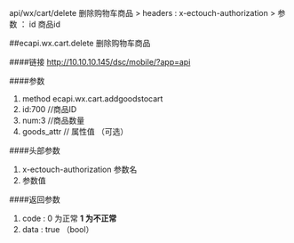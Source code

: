 api/wx/cart/delete   删除购物车商品
    > headers  : x-ectouch-authorization
    > 参数   ： id   商品id

##ecapi.wx.cart.delete   删除购物车商品


####链接
    http://10.10.10.145/dsc/mobile/?app=api

####参数
1. method   ecapi.wx.cart.addgoodstocart
2. id:700    //商品ID
3. num:3     //商品数量
4. goods_attr   // 属性值  （可选）


####头部参数
1. x-ectouch-authorization     参数名
2.    参数值


####返回参数
1. code : 0 为正常   **1 为不正常**
2. data  : true  （bool）  
